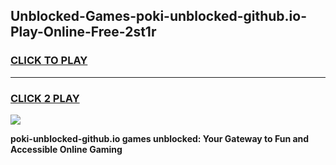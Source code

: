
## Unblocked-Games-poki-unblocked-github.io-Play-Online-Free-2st1r
<h3>
<a href="https://premium76.site?title=poki-unblocked-github.io&ref=26A">CLICK TO PLAY</a></h3>
<hr>

<h3>
<a href="https://premium76.site?title=poki-unblocked-github.io&ref=26A">CLICK 2 PLAY</a>
  
</h3>

<a href="https://premium76.site?title=poki-unblocked-github.io&ref=26A"><img src="https://clearcache.store/games.png"></a>


**poki-unblocked-github.io games unblocked: Your Gateway to Fun and Accessible Online Gaming**
